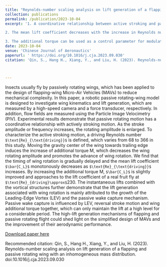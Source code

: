 ```yaml
---
title: "Reynolds-number scaling analysis on lift generation of a flapping and passive rotating wing with an inhomogeneous mass distribution"
collection: publications
permalink: /publication/2023-10-04
excerpt: '1. A coordinative relationship between active stroking and passive rotating motion is demonstrated in flapping wing system. Moreover, the phase shift between wing rotation and stroke reversal depends on active stroking motion. And advanced rotation is obtained when driving Reynolds number smaller than 100. 

2. The mean lift coefficient decreases with the increase in Reynolds number, and increases with the increase in additional torque. 

3. The additional torque can be used as a control parameter for modulating wing roation and lift generation. '
date: 2023-10-04
venue: 'Chinese Journal of Aeronautics'
paperurl: ' https://doi.org/10.1016/j.cja.2023.09.030'
citation: 'Qin, S., Hang H., Xiang, Y., and Liu, H. (2023). Reynolds-number scaling analysis on lift generation of a flapping and passive rotating wing with an inhomogeneous mass distribution.'



---
```


<!-- [![Watch the video]](https://github.com/haotianh9/haotianh9.github.io/blob/master/files/Movie%201.m4v)
 -->

Insects usually fly by passively rotating wings, which has been applied to the design of flapping-wing Micro-Air Vehicles (MAVs) to reduce mechanical complexity. In this paper, a robotic passive rotating-wing model is designed to investigate wing kinematics and lift generation, which are measured by a high-speed camera and a force transducer, respectively. In addition, flow fields are measured using the Particle Image Velocimetry (PIV). Experimental results demonstrate that passive rotating motion has a coordinative relationship with actively stroking motion. As the stroke amplitude or frequency increases, the rotating amplitude is enlarged. To characterize the active stroking motion, a driving Reynolds number `$\text{Re}_{\text{driving}}$` is defined, which varies from 68 to 366 in this study. Moving the gravity center of the wing towards trailing edge induces the increase of additional torque M, which decreases the wing rotating amplitude and promotes the advance of wing rotation. We find that the timing of wing rotation is gradually delayed and the mean lift coefficient `$\bar{C_L}$` monotonously decreases as `$\text{Re}_{\text{driving}}$` increases. By increasing the additional torque M, `$\bar{C_L}$` is slightly improved and approaches to the lift coefficient of a real fruit fly at `$\text{Re}_{driving}\approx$`230. The instantaneous lifts combined with the vortical structures further demonstrate that the lift generation associated with wing rotation is mainly attributed to the growth of the Leading-Edge Vortex (LEV) and the passive wake capture mechanism. Passive wake capture is influenced by LEV, reversal stroke motion and wing additional torque together, which can only maintain the lift at a high level for a considerable period. The high-lift generation mechanisms of flapping and passive rotating flight could shed light on the simplified design of MAVs and the improvement of their aerodynamic performance.

<!-- ![flexion swimming](/files/flexion_swimming.gif) -->

[Download paper here](/files/publications/Qin2023.pdf)

Recommended citation: Qin, S., Hang H., Xiang, Y., and Liu, H. (2023). Reynolds-number scaling analysis on lift generation of a flapping and passive rotating wing with an inhomogeneous mass distribution. doi:10.1016/j.cja.2023.09.030
